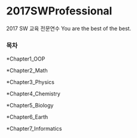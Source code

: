 # 2017SWProfessional
2017 SW 교육 전문연수
You are the best of the best.

### 목차
  *Chapter1_OOP
  
  *Chapter2_Math
  
  *Chapter3_Physics
  
  *Chapter4_Chemistry
  
  *Chapter5_Biology
  
  *Chapter6_Earth
  
  *Chapter7_Informatics
  
